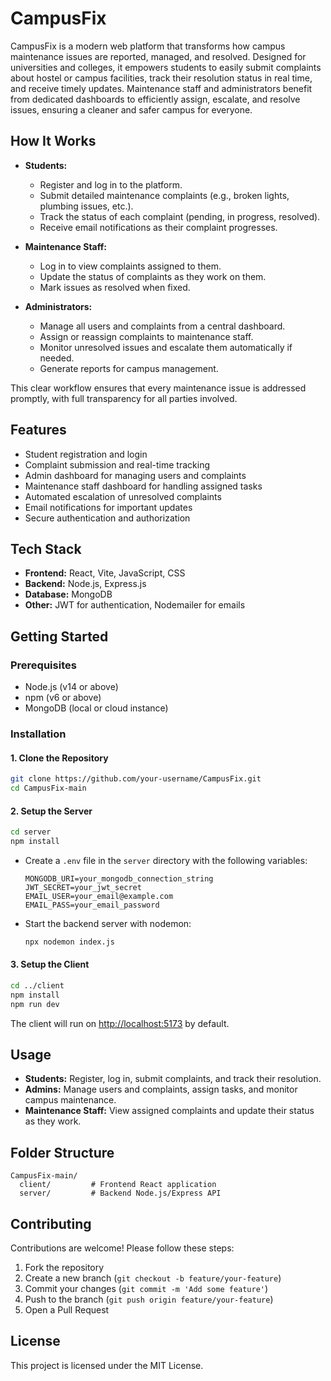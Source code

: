 # CampusFix

CampusFix is a modern web platform that transforms how campus maintenance issues are reported, managed, and resolved. Designed for universities and colleges, it empowers students to easily submit complaints about hostel or campus facilities, track their resolution status in real time, and receive timely updates. Maintenance staff and administrators benefit from dedicated dashboards to efficiently assign, escalate, and resolve issues, ensuring a cleaner and safer campus for everyone.

## How It Works
- **Students:**
  - Register and log in to the platform.
  - Submit detailed maintenance complaints (e.g., broken lights, plumbing issues, etc.).
  - Track the status of each complaint (pending, in progress, resolved).
  - Receive email notifications as their complaint progresses.

- **Maintenance Staff:**
  - Log in to view complaints assigned to them.
  - Update the status of complaints as they work on them.
  - Mark issues as resolved when fixed.

- **Administrators:**
  - Manage all users and complaints from a central dashboard.
  - Assign or reassign complaints to maintenance staff.
  - Monitor unresolved issues and escalate them automatically if needed.
  - Generate reports for campus management.

This clear workflow ensures that every maintenance issue is addressed promptly, with full transparency for all parties involved.

## Features
- Student registration and login
- Complaint submission and real-time tracking
- Admin dashboard for managing users and complaints
- Maintenance staff dashboard for handling assigned tasks
- Automated escalation of unresolved complaints
- Email notifications for important updates
- Secure authentication and authorization

## Tech Stack
- **Frontend:** React, Vite, JavaScript, CSS
- **Backend:** Node.js, Express.js
- **Database:** MongoDB
- **Other:** JWT for authentication, Nodemailer for emails

## Getting Started

### Prerequisites
- Node.js (v14 or above)
- npm (v6 or above)
- MongoDB (local or cloud instance)

### Installation

#### 1. Clone the Repository
```bash
git clone https://github.com/your-username/CampusFix.git
cd CampusFix-main
```

#### 2. Setup the Server
```bash
cd server
npm install
```

- Create a `.env` file in the `server` directory with the following variables:
  ```env
  MONGODB_URI=your_mongodb_connection_string
  JWT_SECRET=your_jwt_secret
  EMAIL_USER=your_email@example.com
  EMAIL_PASS=your_email_password
  ```
- Start the backend server with nodemon:
  ```bash
  npx nodemon index.js
  ```

#### 3. Setup the Client
```bash
cd ../client
npm install
npm run dev
```

The client will run on [http://localhost:5173](http://localhost:5173) by default.

## Usage
- **Students:** Register, log in, submit complaints, and track their resolution.
- **Admins:** Manage users and complaints, assign tasks, and monitor campus maintenance.
- **Maintenance Staff:** View assigned complaints and update their status as they work.

## Folder Structure
```
CampusFix-main/
  client/         # Frontend React application
  server/         # Backend Node.js/Express API
```

## Contributing
Contributions are welcome! Please follow these steps:
1. Fork the repository
2. Create a new branch (`git checkout -b feature/your-feature`)
3. Commit your changes (`git commit -m 'Add some feature'`)
4. Push to the branch (`git push origin feature/your-feature`)
5. Open a Pull Request

## License
This project is licensed under the MIT License.
